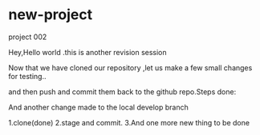 # new-project
project 002

Hey,Hello world .this is another revision session

Now that we have cloned our repository ,let us make a few small changes for testing..


and then push and commit them back to the github repo.Steps done:

And another change made to the local develop branch

1.clone(done)
2.stage and commit.
3.And one more new thing to be done


